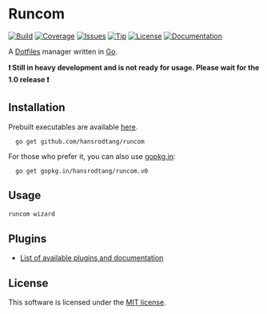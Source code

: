 # Runcom

[![Build](https://img.shields.io/travis/hansrodtang/runcom.svg?style=flat)](https://travis-ci.org/hansrodtang/runcom) [![Coverage](https://img.shields.io/coveralls/hansrodtang/runcom.svg?style=flat)](https://coveralls.io/r/hansrodtang/runcom) [![Issues](https://img.shields.io/github/issues/hansrodtang/runcom.svg?style=flat)](https://github.com/hansrodtang/runcom/issues) [![Tip](https://img.shields.io/gratipay/hansrodtang.svg?style=flat)](https://gratipay.com/hansrodtang/)
[![License](http://img.shields.io/badge/license-MIT-blue.svg?style=flat)](http://choosealicense.com/licenses/mit/)
[![Documentation](http://img.shields.io/badge/documentation-wiki-blue.svg?style=flat)](http://godoc.org/github.com/hansrodtang/runcom)

A [Dotfiles](http://dotfiles.github.io/) manager written in [Go](http://golang.org).

__:heavy_exclamation_mark: Still in heavy development and is not ready for usage. Please wait for the 1.0 release :heavy_exclamation_mark:__

## Installation

Prebuilt executables are available [here](test).

```
  go get github.com/hansrodtang/runcom
```
For those who prefer it, you can also use [gopkg.in](http://gopkg.in):

```
  go get gopkg.in/hansrodtang/runcom.v0
```

## Usage


```sh
runcom wizard
```

## Plugins

- [List of available plugins and documentation](https://github.com/hansrodtang/runcom/wiki/Plugins)


## License

This software is licensed under the [MIT license](LICENSE.md).
